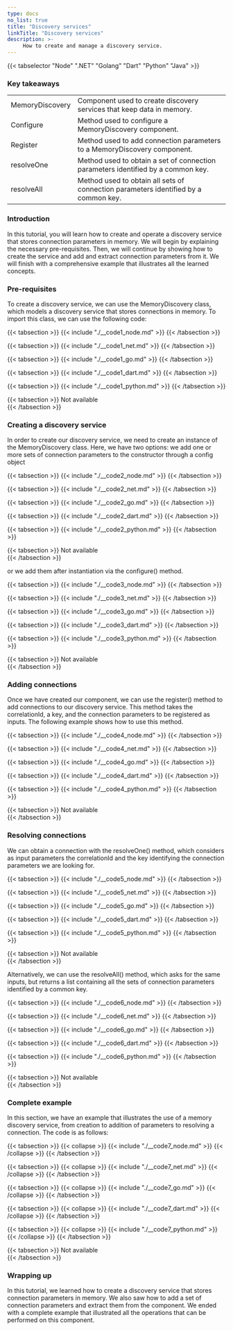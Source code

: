 ```yaml
---
type: docs
no_list: true
title: "Discovery services"
linkTitle: "Discovery services"
description: >-
     How to create and manage a discovery service.
---
```


{{< tabselector "Node" ".NET" "Golang" "Dart" "Python" "Java" >}}

### Key takeaways

<table class="full-width-table">
  <tr>
    <td>MemoryDiscovery</td>
    <td>Component used to create discovery services that keep data in memory.</td>
  </tr>
  <tr>
    <td>Configure</td>
    <td>Method used to configure a MemoryDiscovery component.</td>
  </tr>
  <tr>
    <td>Register</td>
    <td>Method used to add connection parameters to a MemoryDiscovery component.</td>
  </tr>
  <tr>
    <td>resolveOne</td>
    <td>Method used to obtain a set of connection parameters identified by a common key.</td>
  </tr>
  <tr>
    <td>resolveAll</td>
    <td>Method used to obtain all sets of connection parameters identified by a common key.</td>
  </tr>
</table>


### Introduction

In this tutorial, you will learn how to create and operate a discovery service that stores connection parameters in memory. We will begin by explaining the necessary pre-requisites. Then, we will continue by showing how to create the service and add and extract connection parameters from it. We will finish with a comprehensive example that illustrates all the learned concepts.

### Pre-requisites

To create a discovery service, we can use the MemoryDiscovery class, which models a discovery service that stores connections in memory. To import this class, we can use the following code:

{{< tabsection >}}
  {{< include "./__code1_node.md" >}}
{{< /tabsection >}}

{{< tabsection >}}
  {{< include "./__code1_net.md" >}}
{{< /tabsection >}}

{{< tabsection >}}
 {{< include "./__code1_go.md" >}}
{{< /tabsection >}}

{{< tabsection >}}
 {{< include "./__code1_dart.md" >}}
{{< /tabsection >}}

{{< tabsection >}}
  {{< include "./__code1_python.md" >}}
{{< /tabsection >}}

{{< tabsection >}}
  Not available  
{{< /tabsection >}}

### Creating a discovery service

In order to create our discovery service, we need to create an instance of the MemoryDiscovery  class. Here, we have two options: we add one or more sets of connection parameters to the constructor through a config object

{{< tabsection >}}
  {{< include "./__code2_node.md" >}}
{{< /tabsection >}}

{{< tabsection >}}
  {{< include "./__code2_net.md" >}}
{{< /tabsection >}}

{{< tabsection >}}
 {{< include "./__code2_go.md" >}}
{{< /tabsection >}}

{{< tabsection >}}
 {{< include "./__code2_dart.md" >}}
{{< /tabsection >}}

{{< tabsection >}}
  {{< include "./__code2_python.md" >}}
{{< /tabsection >}}

{{< tabsection >}}
  Not available  
{{< /tabsection >}}

or we add them after instantiation via the configure() method.

{{< tabsection >}}
  {{< include "./__code3_node.md" >}}
{{< /tabsection >}}

{{< tabsection >}}
  {{< include "./__code3_net.md" >}}
{{< /tabsection >}}

{{< tabsection >}}
 {{< include "./__code3_go.md" >}}
{{< /tabsection >}}

{{< tabsection >}}
 {{< include "./__code3_dart.md" >}}
{{< /tabsection >}}

{{< tabsection >}}
  {{< include "./__code3_python.md" >}}
{{< /tabsection >}}

{{< tabsection >}}
  Not available  
{{< /tabsection >}}

### Adding connections

Once we have created our component, we can use the register() method to add connections to our discovery service. This method takes the correlationId, a key, and the connection parameters to be registered as inputs. The following example shows how to use this method.

{{< tabsection >}}
  {{< include "./__code4_node.md" >}}
{{< /tabsection >}}

{{< tabsection >}}
  {{< include "./__code4_net.md" >}}
{{< /tabsection >}}

{{< tabsection >}}
 {{< include "./__code4_go.md" >}}
{{< /tabsection >}}

{{< tabsection >}}
 {{< include "./__code4_dart.md" >}}
{{< /tabsection >}}

{{< tabsection >}}
  {{< include "./__code4_python.md" >}}
{{< /tabsection >}}

{{< tabsection >}}
  Not available  
{{< /tabsection >}}

### Resolving connections

We can obtain a connection with the resolveOne() method, which considers as input parameters the correlationId and the key identifying the connection parameters we are looking for.

{{< tabsection >}}
  {{< include "./__code5_node.md" >}}
{{< /tabsection >}}

{{< tabsection >}}
  {{< include "./__code5_net.md" >}}
{{< /tabsection >}}

{{< tabsection >}}
 {{< include "./__code5_go.md" >}}
{{< /tabsection >}}

{{< tabsection >}}
 {{< include "./__code5_dart.md" >}}
{{< /tabsection >}}

{{< tabsection >}}
  {{< include "./__code5_python.md" >}}
{{< /tabsection >}}

{{< tabsection >}}
  Not available  
{{< /tabsection >}}

Alternatively, we can use the resolveAll() method, which asks for the same inputs, but returns a list containing all the sets of connection parameters identified by a common key.

{{< tabsection >}}
  {{< include "./__code6_node.md" >}}
{{< /tabsection >}}

{{< tabsection >}}
  {{< include "./__code6_net.md" >}}
{{< /tabsection >}}

{{< tabsection >}}
 {{< include "./__code6_go.md" >}}
{{< /tabsection >}}

{{< tabsection >}}
 {{< include "./__code6_dart.md" >}}
{{< /tabsection >}}

{{< tabsection >}}
  {{< include "./__code6_python.md" >}}
{{< /tabsection >}}

{{< tabsection >}}
  Not available  
{{< /tabsection >}}


### Complete example

In this section, we have an example that illustrates the use of a memory discovery service, from creation to addition of parameters to resolving a connection. The code is as follows:

{{< tabsection >}}
  {{< collapse >}}
    {{< include "./__code7_node.md" >}}
  {{< /collapse >}}
{{< /tabsection >}}

{{< tabsection >}}
  {{< collapse >}}
    {{< include "./__code7_net.md" >}}
  {{< /collapse >}}
{{< /tabsection >}}

{{< tabsection >}}
  {{< collapse >}}
    {{< include "./__code7_go.md" >}}
  {{< /collapse >}}
{{< /tabsection >}}

{{< tabsection >}}
  {{< collapse >}}
    {{< include "./__code7_dart.md" >}}
  {{< /collapse >}}
{{< /tabsection >}}

{{< tabsection >}}
  {{< collapse >}}
    {{< include "./__code7_python.md" >}}
  {{< /collapse >}}
{{< /tabsection >}}

{{< tabsection >}}
  Not available  
{{< /tabsection >}}

### Wrapping up

In this tutorial, we learned how to create a discovery service that stores connection parameters in memory. We also saw how to add a set of connection parameters and extract them from the component. We ended with a complete example that illustrated all the operations that can be performed on this component. 
